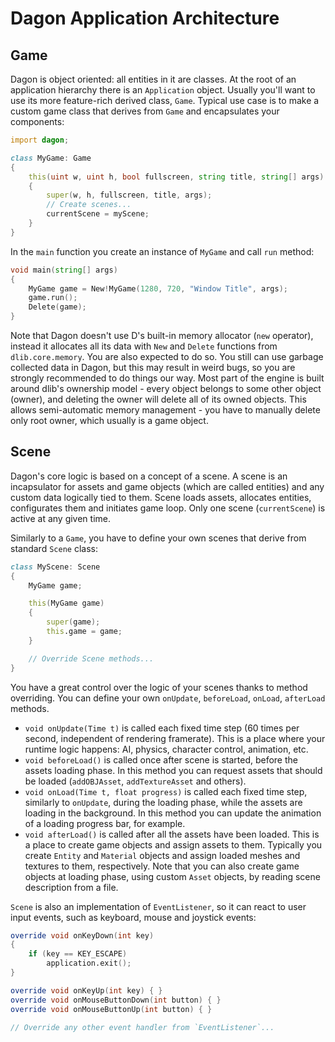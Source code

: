 # Dagon Application Architecture
## Game
Dagon is object oriented: all entities in it are classes. At the root of an application hierarchy there is an `Application` object. Usually you'll want to use its more feature-rich derived class, `Game`. Typical use case is to make a custom game class that derives from `Game` and encapsulates your components:

```d
import dagon;

class MyGame: Game
{
    this(uint w, uint h, bool fullscreen, string title, string[] args)
    {
        super(w, h, fullscreen, title, args);
        // Create scenes...
        currentScene = myScene;
    }
}
```

In the `main` function you create an instance of `MyGame` and call `run` method:

```d
void main(string[] args)
{
    MyGame game = New!MyGame(1280, 720, "Window Title", args);
    game.run();
    Delete(game);
}
```

Note that Dagon doesn't use D's built-in memory allocator (`new` operator), instead it allocates all its data with `New` and `Delete` functions from `dlib.core.memory`. You are also expected to do so. You still can use garbage collected data in Dagon, but this may result in weird bugs, so you are strongly recommended to do things our way. Most part of the engine is built around dlib's ownership model - every object belongs to some other object (owner), and deleting the owner will delete all of its owned objects. This allows semi-automatic memory management - you have to manually delete only root owner, which usually is a game object.

## Scene
Dagon's core logic is based on a concept of a scene. A scene is an incapsulator for assets and game objects (which are called entities) and any custom data logically tied to them. Scene loads assets, allocates entities, configurates them and initiates game loop. Only one scene (`currentScene`) is active at any given time.

Similarly to a `Game`, you have to define your own scenes that derive from standard `Scene` class:

```d
class MyScene: Scene
{
    MyGame game;

    this(MyGame game)
    {
        super(game);
        this.game = game;
    }

    // Override Scene methods...
}
```

You have a great control over the logic of your scenes thanks to method overriding. You can define your own `onUpdate`, `beforeLoad`, `onLoad`, `afterLoad` methods.
* `void onUpdate(Time t)` is called each fixed time step (60 times per second, independent of rendering framerate). This is a place where your runtime logic happens: AI, physics, character control, animation, etc.
* `void beforeLoad()` is called once after scene is started, before the assets loading phase. In this method you can request assets that should be loaded (`addOBJAsset`, `addTextureAsset` and others).
* `void onLoad(Time t, float progress)` is called each fixed time step, similarly to `onUpdate`, during the loading phase, while the assets are loading in the background. In this method you can update the animation of a loading progress bar, for example.
* `void afterLoad()` is called after all the assets have been loaded. This is a place to create game objects and assign assets to them. Typically you create `Entity` and `Material` objects and assign loaded meshes and textures to them, respectively. Note that you can also create game objects at loading phase, using custom `Asset` objects, by reading scene description from a file.

`Scene` is also an implementation of `EventListener`, so it can react to user input events, such as keyboard, mouse and joystick events:

```d
override void onKeyDown(int key)
{
    if (key == KEY_ESCAPE)
        application.exit();
}

override void onKeyUp(int key) { }
override void onMouseButtonDown(int button) { }
override void onMouseButtonUp(int button) { }

// Override any other event handler from `EventListener`...
```
